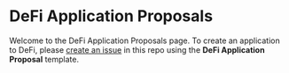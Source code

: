 # DeFi Application Proposals

Welcome to the DeFi Application Proposals page. To create an application to DeFi, please [create an issue](https://github.com/defi/application-proposals/issues/new/choose) in this repo using the **DeFi Application Proposal** template.
